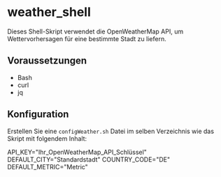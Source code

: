 # weather_shell

Dieses Shell-Skript verwendet die OpenWeatherMap API, um Wettervorhersagen für eine bestimmte Stadt zu liefern.

## Voraussetzungen

- Bash
- curl
- jq

## Konfiguration

Erstellen Sie eine `configWeather.sh` Datei im selben Verzeichnis wie das Skript mit folgendem Inhalt:

API_KEY="Ihr_OpenWeatherMap_API_Schlüssel"
DEFAULT_CITY="Standardstadt"
COUNTRY_CODE="DE"
DEFAULT_METRIC="Metric"